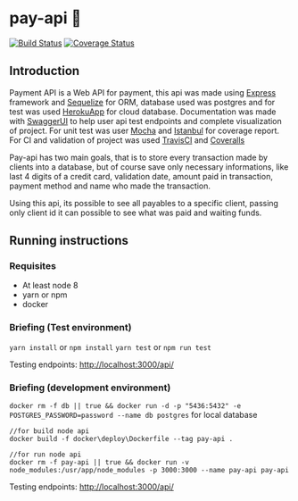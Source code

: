 # pay-api 💸
[![Build Status](https://travis-ci.org/yanBrandao/pay-api.svg?branch=dev)](https://travis-ci.org/yanBrandao/pay-api) [![Coverage Status](https://coveralls.io/repos/github/yanBrandao/pay-api/badge.svg?branch=dev)](https://coveralls.io/github/yanBrandao/pay-api?branch=dev)
## Introduction

Payment API is a Web API for payment, this api was made using [Express](https://expressjs.com/pt-br/) framework and [Sequelize](https://sequelize.org/) for ORM, database used was postgres and for test was used [HerokuApp](https://herokuapp.com/) for cloud database. Documentation was made with [SwaggerUI](https://swagger.io/tools/swagger-ui/) to help user api test endpoints and complete visualization of project. For unit test was user [Mocha](https://mochajs.org/) and [Istanbul](https://istanbul.js.org/) for coverage report. For CI and validation of project was used [TravisCI](https://travis-ci.org/) and [Coveralls](https://coveralls.io/)

Pay-api has two main goals, that is to store every transaction made by clients into a database, but of course save only necessary informations, like last 4 digits of a credit card, validation date, amount paid in transaction, payment method and name who made the transaction.

Using this api, its possible to see all payables to a specific client, passing only client id it can possible to see what was paid and waiting funds.

## Running instructions

### Requisites

- At least node 8
- yarn or npm
- docker

### Briefing (Test environment)


`yarn install` or `npm install`
`yarn test` or `npm run test`

Testing endpoints: [http://localhost:3000/api/](http://localhost:3000/api/)

### Briefing (development environment)

`docker rm -f db || true && docker run -d -p "5436:5432" -e POSTGRES_PASSWORD=password --name db postgres` for local database

```docker
//for build node api
docker build -f docker\deploy\Dockerfile --tag pay-api .

//for run node api
docker rm -f pay-api || true && docker run -v node_modules:/usr/app/node_modules -p 3000:3000 --name pay-api pay-api
```

Testing endpoints: [http://localhost:3000/api/](http://localhost:3000/api/)
